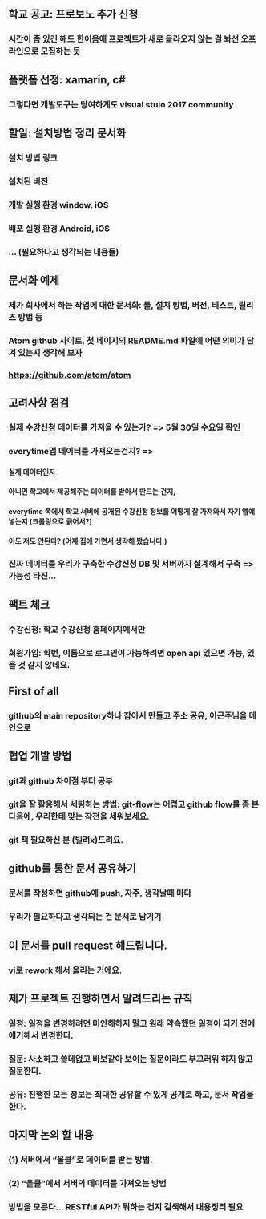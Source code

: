 ## 학교 공고: 프로보노 추가 신청
### 시간이 좀 있긴 해도 한이음에 프로젝트가 새로 올라오지 않는 걸 봐선 오프라인으로 모집하는 듯

## 플랫폼 선정: xamarin, c#
### 그렇다면 개발도구는 당여하게도 visual stuio 2017 community

## 할일: 설치방법 정리 문서화
### 설치 방법 링크
### 설치된 버전
### 개발 실행 환경 window, iOS
### 배포 실행 환경 Android, iOS
### ... (필요하다고 생각되는 내용들)

## 문서화 예제
### 제가 회사에서 하는 작업에 대한 문서화: 툴, 설치 방법, 버전, 테스트, 릴리즈 방법 등
### Atom github 사이트, 첫 페이지의 README.md 파일에 어떤 의미가 담겨 있는지 생각해 보자
### https://github.com/atom/atom

## 고려사항 점검
### 실제 수강신청 데이터를 가져올 수 있는가? => 5월 30일 수요일 확인
### everytime앱 데이터를 가져오는건지? =>
#### 실제 데이터인지
#### 아니면 학교에서 제공해주는 데이터를 받아서 만드는 건지,
#### everytime 쪽에서 학교 서버에 공개된 수강신청 정보를 어떻게 잘 가져와서 자기 앱에 넣는지 (크롤링으로 긁어서?)
#### 이도 저도 안된다? (어제 집에 가면서 생각해 봤습니다.)
### 진짜 데이터를 우리가 구축한 수강신청 DB 및 서버까지 설계해서 구축 => 가능성 타진...

## 팩트 체크
### 수강신청: 학교 수강신청 홈페이지에서만
### 회원가입: 학번, 이름으로 로그인이 가능하려면 open api 있으면 가능, 있을 것 같지 않네요.

## First of all
### github의 main repository하나 잡아서 만들고 주소 공유, 이근주님을 메인으로

## 협업 개발 방법
### git과 github 차이점 부터 공부
### git을 잘 활용해서 세팅하는 방법: git-flow는 어렵고 github flow를 좀 본 다음에, 우리한테 맞는 작전을 세워보세요.
### git 책 필요하신 분 (빌려x)드려요.

## github를 통한 문서 공유하기
### 문서를 작성하면 github에 push, 자주, 생각날때 마다
### 우리가 필요하다고 생각되는 건 문서로 남기기

## 이 문서를 pull request 해드립니다.
### vi로 rework 해서 올리는 거에요.

## 제가 프로젝트 진행하면서 알려드리는 규칙
### 일정: 일정을 변경하려면 미안해하지 말고 원래 약속했던 일정이 되기 전에 얘기해서 변경한다. 
### 질문: 사소하고 쓸데없고 바보같아 보이는 질문이라도 부끄러워 하지 않고 질문한다.
### 공유: 진행한 모든 정보는 최대한 공유할 수 있게 공개로 하고, 문서 작업을 한다.

## 마지막 논의 할 내용
### (1) 서버에서 “올클”로 데이터를 받는 방법.
### (2) “올클”에서 서버의 데이터를 가져오는 방법
### 방법을 모른다... RESTful API가 뭐하는 건지 검색해서 내용정리 필요
